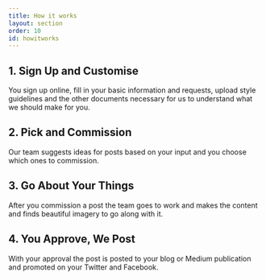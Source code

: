 ```yaml
---
title: How it works
layout: section
order: 10
id: howitworks
---
```


## 1. Sign Up and Customise
You sign up online, fill in your basic information and requests, upload style guidelines and the other documents necessary for us to understand what we should make for you.

## 2. Pick and Commission
Our team suggests ideas for posts based on your input and you choose which ones to commission.

## 3. Go About Your Things
After you commission a post the team goes to work and makes the content and finds beautiful imagery to go along with it.

## 4. You Approve, We Post
With your approval the post is posted to your blog or Medium publication and promoted on your Twitter and Facebook.
